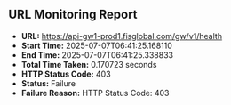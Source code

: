 ## URL Monitoring Report

- **URL:** https://api-gw1-prod1.fisglobal.com/gw/v1/health
- **Start Time:** 2025-07-07T06:41:25.168110
- **End Time:** 2025-07-07T06:41:25.338833
- **Total Time Taken:** 0.170723 seconds
- **HTTP Status Code:** 403
- **Status:** Failure
- **Failure Reason:** HTTP Status Code: 403
